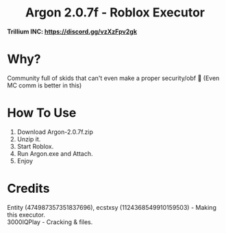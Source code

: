 <h1 align="center">Argon 2.0.7f - Roblox Executor</h1>

**Trillium INC: https://discord.gg/vzXzFpv2gk**

# Why?

Community full of skids that can't even make a proper security/obf :rofl: (Even MC comm is better in this)

# How To Use
1. Download Argon-2.0.7f.zip
2. Unzip it.
3. Start Roblox.
4. Run Argon.exe and Attach.
5. Enjoy

# Credits
Entity (474987357351837696), ecstxsy (1124368549910159503) - Making this executor. </br>
3000IQPlay - Cracking & files. </br>
